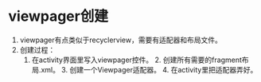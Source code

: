 # viewpager创建

1. viewpager有点类似于recyclerview，需要有适配器和布局文件。
2. 创建过程：
   	1. 在activity界面里写入viewpager控件。
    	2. 创建所有需要的fragment布局.xml。
    	3. 创建一个Viewpager适配器。
    	4. 在activity里把适配器弄好。

